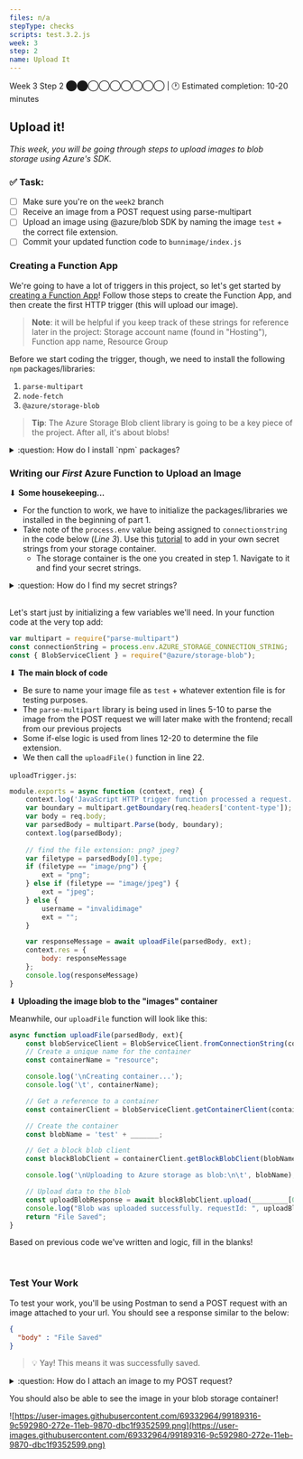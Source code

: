 ```yaml
---
files: n/a
stepType: checks
scripts: test.3.2.js
week: 3
step: 2
name: Upload It
---
```


Week 3 Step 2 ⬤⬤◯◯◯◯◯◯◯ | 🕐 Estimated completion: 10-20 minutes

## Upload it!
*This week, you will be going through steps to upload images to blob storage using Azure's SDK.*

### ✅  Task:

- [ ]  Make sure you're on the `week2` branch
- [ ]  Receive an image from a POST request using parse-multipart
- [ ]  Upload an image using @azure/blob SDK by naming the image `test` + the correct file extension.
- [ ]  Commit your updated function code to `bunnimage/index.js`

### Creating a Function App

We're going to have a lot of triggers in this project, so let's get started by [creating a Function App](https://docs.microsoft.com/en-us/azure/azure-functions/functions-create-first-azure-function)! Follow those steps to create the Function App, and then create the first HTTP trigger (this will upload our image).

> **Note**: it will be helpful if you keep track of these strings for reference later in the project: Storage account name (found in "Hosting"), Function app name, Resource Group

Before we start coding the trigger, though, we need to install the following `npm` packages/libraries:

1. `parse-multipart`
2. `node-fetch`
3. `@azure/storage-blob`

> **Tip**: The Azure Storage Blob client library is going to be a key piece of the project. After all, it's about blobs!

<details>
<summary>:question: How do I install `npm` packages?</summary>
</br>

Click on the "Console" tab in the left panel under "Development Tools".

![https://user-images.githubusercontent.com/69332964/99189070-59e31d00-272d-11eb-80a4-17444e5fac65.png](https://user-images.githubusercontent.com/69332964/99189070-59e31d00-272d-11eb-80a4-17444e5fac65.png)

Inside the console (shown on the right panel), type in the following commands:

`npm init -y` <br />
[`npm install parse-multipart`](https://www.npmjs.com/package/parse-multipart) <br />
[`npm install node-fetch`](https://www.npmjs.com/package/node-fetch) <br />
[`npm install @azure/storage-blob`](https://www.npmjs.com/package/@azure/storage-blob) <br />

</details>

### Writing our *First* Azure Function to Upload an Image

⬇ **Some housekeeping...**

- For the function to work, we have to initialize the packages/libraries we installed in the beginning of part 1.
- Take note of the `process.env` value being assigned to `connectionstring` in the code below (*Line 3*). Use this [tutorial](https://docs.microsoft.com/en-us/azure/azure-functions/functions-how-to-use-azure-function-app-settings) to add in your own secret strings from your storage container.
    - The storage container is the one you created in step 1. Navigate to it and find your secret strings.

<details>
<summary>:question: How do I find my secret strings?</summary>
</br>

![https://user-images.githubusercontent.com/69332964/99161798-ba3d7480-26c3-11eb-8e55-eac4bd4cb174.png](https://user-images.githubusercontent.com/69332964/99161798-ba3d7480-26c3-11eb-8e55-eac4bd4cb174.png)

![https://user-images.githubusercontent.com/69332964/99161822-ec4ed680-26c3-11eb-8977-f12beb496c24.png](https://user-images.githubusercontent.com/69332964/99161822-ec4ed680-26c3-11eb-8977-f12beb496c24.png)

- Keep these safe, and use the connection string in the corresponding variable in the code.
- *Note: You'll need to store other strings in environment variables as well*

</details>

</br>

Let's start just by initializing a few variables we'll need. In your function code at the very top add: 

```js
var multipart = require("parse-multipart")
const connectionString = process.env.AZURE_STORAGE_CONNECTION_STRING;
const { BlobServiceClient } = require("@azure/storage-blob");
```

⬇ **The main block of code**

- Be sure to name your image file as `test` + whatever extention file is for testing purposes.
- The `parse-multipart` library is being used in lines 5-10 to parse the image from the POST request we will later make with the frontend; recall from our previous projects
- Some if-else logic is used from lines 12-20 to determine the file extension.
- We then call the `uploadFile()` function in line 22.

`uploadTrigger.js`:

```js
module.exports = async function (context, req) {
    context.log('JavaScript HTTP trigger function processed a request.');
    var boundary = multipart.getBoundary(req.headers['content-type']);
    var body = req.body;
    var parsedBody = multipart.Parse(body, boundary);
    context.log(parsedBody);
    
    // find the file extension: png? jpeg?
    var filetype = parsedBody[0].type;
    if (filetype == "image/png") {
        ext = "png";
    } else if (filetype == "image/jpeg") {
        ext = "jpeg";
    } else {
        username = "invalidimage"
        ext = "";
    }

    var responseMessage = await uploadFile(parsedBody, ext);
    context.res = {
        body: responseMessage
    };
    console.log(responseMessage)
}
```

⬇ **Uploading the image blob to the "images" container**

Meanwhile, our `uploadFile` function will look like this:

```js
async function uploadFile(parsedBody, ext){
    const blobServiceClient = BlobServiceClient.fromConnectionString(connectionString);
    // Create a unique name for the container
    const containerName = "resource";

    console.log('\nCreating container...');
    console.log('\t', containerName);

    // Get a reference to a container
    const containerClient = blobServiceClient.getContainerClient(containerName);

    // Create the container
    const blobName = 'test' + _______;

    // Get a block blob client
    const blockBlobClient = containerClient.getBlockBlobClient(blobName);

    console.log('\nUploading to Azure storage as blob:\n\t', blobName);

    // Upload data to the blob
    const uploadBlobResponse = await blockBlobClient.upload(_________[0].data, __________[0].data.length);
    console.log("Blob was uploaded successfully. requestId: ", uploadBlobResponse.requestId);
    return "File Saved";    
}
```
Based on previous code we've written and logic, fill in the blanks!

<br />

### Test Your Work

To test your work, you'll be using Postman to send a POST request with an image attached to your url. You should see a response similar to the below:

```JSON
{
  "body" : "File Saved"
}
```
> 💡 Yay! This means it was successfully saved.

<details>
<summary>:question: How do I attach an image to my POST request?</summary>
</br>

1. Set your request method to `POST`.

![image](https://user-images.githubusercontent.com/49426183/120075487-4e669c00-c056-11eb-8049-d2e00c766525.png)

2. You will need to send body data with your request. The Body tab in Postman allows you to specify the data you need to send with a request. You can send various different types of body data to suit your API. Website forms often send data to APIs as multipart/form-data. You can replicate this in Postman using the form-data Body tab. Be sure to check File instead of Text, since we'll be posting an image instead of a JSON object.

![image](https://user-images.githubusercontent.com/49426183/120075704-393e3d00-c057-11eb-8d99-7dfe8d5fd584.png)

</details>

You should also be able to see the image in your blob storage container!

![https://user-images.githubusercontent.com/69332964/99189316-9c592980-272e-11eb-9870-dbc1f9352599.png](https://user-images.githubusercontent.com/69332964/99189316-9c592980-272e-11eb-9870-dbc1f9352599.png)
